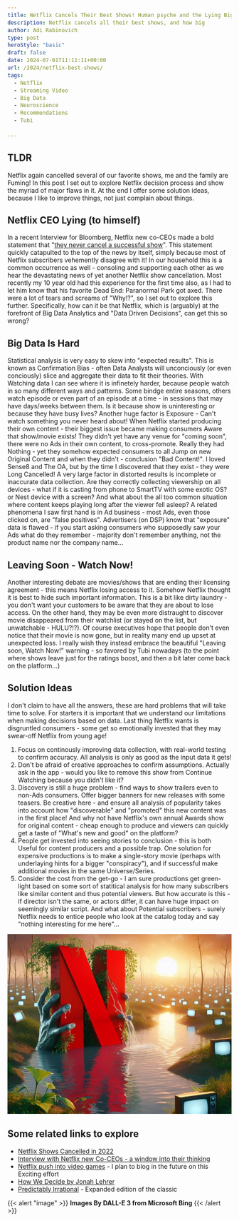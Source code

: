```yaml
---
title: Netflix Cancels Their Best Shows! Human psyche and the Lying Big Data
description: Netflix cancels all their best shows, and how big
author: Adi Rabinovich
type: post
heroStyle: "basic"
draft: false
date: 2024-07-01T11:11:11+00:00
url: /2024/netflix-best-shows/
tags:
  - Netflix
  - Streaming Video
  - Big Data
  - Neuroscience 
  - Recommendations
  - Tubi

---
```

## TLDR

Netflix again cancelled several of our favorite shows, me and the family are Fuming! In this post I set out to explore Netflix decision process and show the myriad of major flaws in it. At the end I offer some solution ideas, because I like to improve things, not just complain about things.

## Netflix CEO Lying (to himself)

In a recent Interview for Bloomberg, Netflix new co-CEOs made a bold statement that "[they never cancel a successful show](https://www.forbes.com/sites/paultassi/2023/01/24/netflix-says-it-has-never-cancelled-a-successful-show/)". This statement quickly catapulted to the top of the news by itself, simply because most of Netflix subscribers vehemently disagree with it! In our household this is a common occurrence as well - consoling and supporting each other as we hear the devastating news of yet another Netflix show cancellation.
Most recently my 10 year old had this experience for the first time also, as I had to let him know that his favorite Dead End: Paranormal Park got axed. There were a lot of tears and screams of "Why!?", so I set out to explore this further. Specifically, how can it be that Netflix, which is (arguably) at the forefront of Big Data Analytics and "Data Driven Decisions", can get this so wrong?

## Big Data Is Hard

Statistical analysis is very easy to skew into "expected results". This is known as Confirmation Bias - often Data Analysts will unconciously (or even conciously) slice and aggregate their data to fit their theories. With Watching data I can see where it is infinetely harder, because people watch in so many different ways and patterns. Some bindge entire seasons, others watch episode or even part of an episode at a time - in sessions that may have days/weeks between them. Is it because show is uninteresting or because they have busy lives?
Another huge factor is Exposure - Can't watch something you never heard about! When Netflix started producing their own content - their biggest issue became making consumers Aware that show/movie exists! They didn't yet have any venue for "coming soon", there were no Ads in their own content, to cross-promote. Really they had Nothing - yet they somehow expected consumers to all Jump on new Original Content and when they didn't - conclusion "Bad Content!". I loved Sense8 and The OA, but by the time I discovered that they exist - they were Long Cancelled!
A very large factor in distorted results is incomplete or inaccurate data collection. Are they correctly collecting viewership on all devices - what if it is casting from phone to SmartTV with some exotic OS? or Nest device with a screen? And what about the all too common situation where content keeps playing long after the viewer fell asleep?
A related phenomena I saw first hand is in Ad business - most Ads, even those clicked on, are "false positives". Advertisers (on DSP) know that "exposure" data is flawed - if you start asking consumers who supposedly saw your Ads what do they remember - majority don't remember anything, not the product name nor the company name...

## Leaving Soon - Watch Now!

Another interesting debate are movies/shows that are ending their licensing agreement - this means Netflix losing access to it. Somehow Netflix thought it is best to hide such important information. This is a bit like dirty laundry - you don't want your customers to be aware that they are about to lose access. On the other hand, they may be even more distraught to discover movie disappeared from their watchlist (or stayed on the list, but unwatchable - HULU?!?). Of course executives hope that people don't even notice that their movie is now gone, but in reality many end up upset at unexpected loss.
I really wish they instead embrace the beautiful "Leaving soon, Watch Now!" warning - so favored by Tubi nowadays (to the point where shows leave just for the ratings boost, and then a bit later come back on the platform...)

## Solution Ideas

I don't claim to have all the answers, these are hard problems that will take time to solve. For starters it is important that we understand our limitations when making decisions based on data. Last thing Netflix wants is disgruntled consumers - some get so emotionally invested that they may swear-off Netflix from young age!
1. Focus on continously improving data collection, with real-world testing to confirm accuracy. All analysis is only as good as the input data it gets!
2. Don't be afraid of creative approaches to confirm assumptions. Actually ask in the app - would you like to remove this show from Continue Watching because you didn't like it?
3. Discovery is still a huge problem - find ways to show trailers even to non-Ads consumers. Offer bigger banners for new releases with some teasers. Be creative here - and ensure all analysis of popularity takes into account how "discoverable" and "promoted" this new content was in the first place! And why not have Netflix's own annual Awards show for original content - cheap enough to produce and viewers can quickly get a taste of "What's new and good" on the platform?
4. People get invested into seeing stories to conclusion - this is both Useful for content producers and a possible trap. One solution for expensive productions is to make a single-story movie (perhaps with underlaying hints for a bigger "conspiracy"), and if successful make additional movies in the same Universe/Series.
5. Consider the cost from the get-go - I am sure productions get green-light based on some sort of statitical analysis for how many subscribers like similar content and thus potential viewers. But how accurate is this - if director isn't the same, or actors differ, it can have huge impact on seemingly similar script. And what about Potential subscribers - surely Netflix needs to entice people who look at the catalog today and say "nothing interesting for me here"...

![Netflix Viewers In Pain](giant_n.jpg)

## Some related links to explore

- [Netflix Shows Cancelled in 2022](https://variety.com/lists/netflix-shows-canceled-2022/)
- [Interview with Netflix new Co-CEOs - a window into their thinking](https://www.bloomberg.com/news/newsletters/2023-01-21/netflix-ceo-reed-hastings-steps-down-interview-with-greg-peters-ted-sarandos)
- [Netflix push into video games](https://www.theverge.com/22772589/netflix-video-games-app-news-updates) - I plan to blog in the future on this Exciting effort
- [How We Decide by Jonah Lehrer](https://www.amazon.com/How-We-Decide-Jonah-Lehrer/dp/0547247990?tag=craftonia-20)
- [Predictably Irrational](https://www.amazon.com/Predictably-Irrational-Revised-Expanded-Decisions/dp/0061353248?tag=craftonia-20) - Expanded edition of the classic

{{< alert "image" >}}
**Images By DALL-E 3 from Microsoft Bing**
{{< /alert >}}